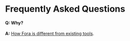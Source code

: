 # Frequently Asked Questions

#### Q: Why?

**A:** [How Fora is different from existing tools](./features.md).
